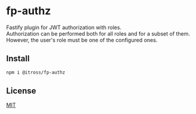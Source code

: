 # fp-authz

Fastify plugin for JWT authorization with roles.<br>
Authorization can be performed both for all roles and for a subset of them.<br>
However, the user's role must be one of the configured ones.<br>

## Install

```bash
npm i @itross/fp-authz
```

## License

[MIT](LICENSE)
